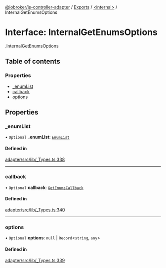 [@iobroker/js-controller-adapter](../README.md) / [Exports](../modules.md) / [<internal\>](../modules/internal_.md) / InternalGetEnumsOptions

# Interface: InternalGetEnumsOptions

[<internal>](../modules/internal_.md).InternalGetEnumsOptions

## Table of contents

### Properties

- [\_enumList](internal_.InternalGetEnumsOptions.md#_enumlist)
- [callback](internal_.InternalGetEnumsOptions.md#callback)
- [options](internal_.InternalGetEnumsOptions.md#options)

## Properties

### \_enumList

• `Optional` **\_enumList**: [`EnumList`](../modules/internal_.md#enumlist)

#### Defined in

[adapter/src/lib/_Types.ts:338](https://github.com/ioBroker/ioBroker.js-controller/blob/58a732de/packages/adapter/src/lib/_Types.ts#L338)

___

### callback

• `Optional` **callback**: [`GetEnumsCallback`](../modules/internal_.md#getenumscallback)

#### Defined in

[adapter/src/lib/_Types.ts:340](https://github.com/ioBroker/ioBroker.js-controller/blob/58a732de/packages/adapter/src/lib/_Types.ts#L340)

___

### options

• `Optional` **options**: ``null`` \| `Record`<`string`, `any`\>

#### Defined in

[adapter/src/lib/_Types.ts:339](https://github.com/ioBroker/ioBroker.js-controller/blob/58a732de/packages/adapter/src/lib/_Types.ts#L339)
